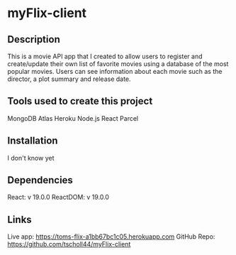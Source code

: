 # myFlix-client

## Description
This is a movie API app that I created to allow users to register and create/update their own list of favorite movies using a database of the most popular movies. Users can see information about each movie such as the director, a plot summary and release date. 

## Tools used to create this project
MongoDB Atlas
Heroku
Node.js
React
Parcel


## Installation
I don't know yet


## Dependencies
React: v 19.0.0
ReactDOM: v 19.0.0

## Links 
Live app: https://toms-flix-a1bb67bc1c05.herokuapp.com
GitHub Repo: https://github.com/tscholl44/myFlix-client